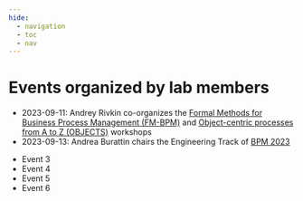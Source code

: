 ```yaml
---
hide:
  - navigation
  - toc
  - nav
---
```


# Events organized by lab members

<!--intro-start-->
- 2023-09-11: Andrey Rivkin co-organizes the [Formal Methods for Business Process Management (FM-BPM)](https://fm-bpm2023.github.io/) and [Object-centric processes from A to Z (OBJECTS)](https://objects2023.github.io) workshops
- 2023-09-13: Andrea Burattin chairs the Engineering Track of [BPM 2023](https://bpm2023.sites.uu.nl/)
<!--intro-end-->
- Event 3
- Event 4
- Event 5
- Event 6